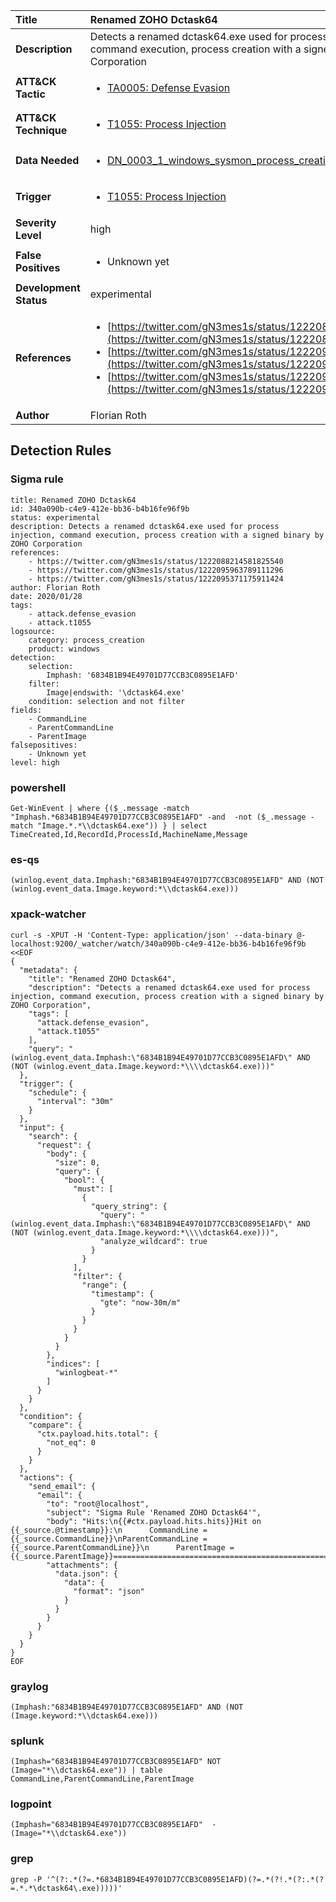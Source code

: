 | Title                    | Renamed ZOHO Dctask64       |
|:-------------------------|:------------------|
| **Description**          | Detects a renamed dctask64.exe used for process injection, command execution, process creation with a signed binary by ZOHO Corporation |
| **ATT&amp;CK Tactic**    |  <ul><li>[TA0005: Defense Evasion](https://attack.mitre.org/tactics/TA0005)</li></ul>  |
| **ATT&amp;CK Technique** | <ul><li>[T1055: Process Injection](https://attack.mitre.org/techniques/T1055)</li></ul>  |
| **Data Needed**          | <ul><li>[DN_0003_1_windows_sysmon_process_creation](../Data_Needed/DN_0003_1_windows_sysmon_process_creation.md)</li></ul>  |
| **Trigger**              | <ul><li>[T1055: Process Injection](../Triggers/T1055.md)</li></ul>  |
| **Severity Level**       | high |
| **False Positives**      | <ul><li>Unknown yet</li></ul>  |
| **Development Status**   | experimental |
| **References**           | <ul><li>[https://twitter.com/gN3mes1s/status/1222088214581825540](https://twitter.com/gN3mes1s/status/1222088214581825540)</li><li>[https://twitter.com/gN3mes1s/status/1222095963789111296](https://twitter.com/gN3mes1s/status/1222095963789111296)</li><li>[https://twitter.com/gN3mes1s/status/1222095371175911424](https://twitter.com/gN3mes1s/status/1222095371175911424)</li></ul>  |
| **Author**               | Florian Roth |


## Detection Rules

### Sigma rule

```
title: Renamed ZOHO Dctask64
id: 340a090b-c4e9-412e-bb36-b4b16fe96f9b
status: experimental
description: Detects a renamed dctask64.exe used for process injection, command execution, process creation with a signed binary by ZOHO Corporation
references:
    - https://twitter.com/gN3mes1s/status/1222088214581825540
    - https://twitter.com/gN3mes1s/status/1222095963789111296
    - https://twitter.com/gN3mes1s/status/1222095371175911424
author: Florian Roth
date: 2020/01/28
tags:
    - attack.defense_evasion
    - attack.t1055
logsource:
    category: process_creation
    product: windows
detection:
    selection:
        Imphash: '6834B1B94E49701D77CCB3C0895E1AFD'
    filter:
        Image|endswith: '\dctask64.exe'
    condition: selection and not filter
fields:
    - CommandLine
    - ParentCommandLine
    - ParentImage
falsepositives:
    - Unknown yet
level: high

```





### powershell
    
```
Get-WinEvent | where {($_.message -match "Imphash.*6834B1B94E49701D77CCB3C0895E1AFD" -and  -not ($_.message -match "Image.*.*\\dctask64.exe")) } | select TimeCreated,Id,RecordId,ProcessId,MachineName,Message
```


### es-qs
    
```
(winlog.event_data.Imphash:"6834B1B94E49701D77CCB3C0895E1AFD" AND (NOT (winlog.event_data.Image.keyword:*\\dctask64.exe)))
```


### xpack-watcher
    
```
curl -s -XPUT -H 'Content-Type: application/json' --data-binary @- localhost:9200/_watcher/watch/340a090b-c4e9-412e-bb36-b4b16fe96f9b <<EOF
{
  "metadata": {
    "title": "Renamed ZOHO Dctask64",
    "description": "Detects a renamed dctask64.exe used for process injection, command execution, process creation with a signed binary by ZOHO Corporation",
    "tags": [
      "attack.defense_evasion",
      "attack.t1055"
    ],
    "query": "(winlog.event_data.Imphash:\"6834B1B94E49701D77CCB3C0895E1AFD\" AND (NOT (winlog.event_data.Image.keyword:*\\\\dctask64.exe)))"
  },
  "trigger": {
    "schedule": {
      "interval": "30m"
    }
  },
  "input": {
    "search": {
      "request": {
        "body": {
          "size": 0,
          "query": {
            "bool": {
              "must": [
                {
                  "query_string": {
                    "query": "(winlog.event_data.Imphash:\"6834B1B94E49701D77CCB3C0895E1AFD\" AND (NOT (winlog.event_data.Image.keyword:*\\\\dctask64.exe)))",
                    "analyze_wildcard": true
                  }
                }
              ],
              "filter": {
                "range": {
                  "timestamp": {
                    "gte": "now-30m/m"
                  }
                }
              }
            }
          }
        },
        "indices": [
          "winlogbeat-*"
        ]
      }
    }
  },
  "condition": {
    "compare": {
      "ctx.payload.hits.total": {
        "not_eq": 0
      }
    }
  },
  "actions": {
    "send_email": {
      "email": {
        "to": "root@localhost",
        "subject": "Sigma Rule 'Renamed ZOHO Dctask64'",
        "body": "Hits:\n{{#ctx.payload.hits.hits}}Hit on {{_source.@timestamp}}:\n      CommandLine = {{_source.CommandLine}}\nParentCommandLine = {{_source.ParentCommandLine}}\n      ParentImage = {{_source.ParentImage}}================================================================================\n{{/ctx.payload.hits.hits}}",
        "attachments": {
          "data.json": {
            "data": {
              "format": "json"
            }
          }
        }
      }
    }
  }
}
EOF

```


### graylog
    
```
(Imphash:"6834B1B94E49701D77CCB3C0895E1AFD" AND (NOT (Image.keyword:*\\dctask64.exe)))
```


### splunk
    
```
(Imphash="6834B1B94E49701D77CCB3C0895E1AFD" NOT (Image="*\\dctask64.exe")) | table CommandLine,ParentCommandLine,ParentImage
```


### logpoint
    
```
(Imphash="6834B1B94E49701D77CCB3C0895E1AFD"  -(Image="*\\dctask64.exe"))
```


### grep
    
```
grep -P '^(?:.*(?=.*6834B1B94E49701D77CCB3C0895E1AFD)(?=.*(?!.*(?:.*(?=.*.*\dctask64\.exe)))))'
```



